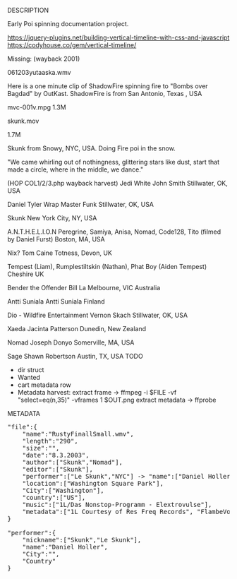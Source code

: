 DESCRIPTION

Early Poi spinning documentation project.

https://jquery-plugins.net/building-vertical-timeline-with-css-and-javascript
https://codyhouse.co/gem/vertical-timeline/


Missing: (wayback 2001)

061203yutaaska.wmv

Here is a one minute clip of ShadowFire spinning fire to "Bombs over Bagdad" by OutKast. ShadowFire is from  San Antonio, Texas , USA

mvc-001v.mpg 1.3M

skunk.mov

1.7M

Skunk from Snowy, NYC, USA. Doing Fire poi in the snow.

"We came whirling out of nothingness, glittering stars like dust,
start that made a circle, where in the middle, we dance."

(HOP COL1/2/3.php wayback harvest)
Jedi White
John Smith
Stillwater, OK, USA 

Daniel Tyler
Wrap Master Funk
Stillwater, OK, USA

Skunk
New York City, NY, USA 

A.N.T.H.E.L.I.O.N
Peregrine, Samiya, Anisa, Nomad, Code128, Tito
(filmed by Daniel Furst)
Boston, MA, USA

Nix?
Tom Caine
Totness, Devon, UK

Tempest (Liam), Rumplestiltskin (Nathan), Phat Boy (Aiden Tempest)
Cheshire
UK 

Bender the Offender
Bill La
Melbourne, VIC Australia

Antti Suniala
Antti Suniala
Finland 

Dio - Wildfire Entertainment
Vernon Skach
Stillwater, OK, USA

Xaeda
Jacinta Patterson
Dunedin, New Zealand 

Nomad
Joseph Donyo
Somerville, MA, USA

Sage
Shawn Robertson
Austin, TX, USA
TODO

- dir struct
- Wanted
- cart metadata row
- Metadata harvest:
  extract frame -> ffmpeg -i $FILE -vf "select=eq(n\,35)" -vframes 1 $OUT.png
  extract metadata -> ffprobe

METADATA
<pre>
"file":{
	"name":"RustyFinallSmall.wmv",
	"length":"290",
	"size":"",
	"date":"8.3.2003",
	"author":["Skunk","Nomad"],
	"editor":["Skunk"],
	"performer":["Le Skunk","NYC"] -> "name":["Daniel Holler","?"],
	"location":["Washington Square Park"],
	"City":["Washington"],
	"country":["US"],
	"music":["1L/Das Nonstop-Programm - Elextrovulse"],
	"metadata":["1L Courtesy of Res Freq Records", "FlambeVolupte","1337","ANTHELION","res-freq.com","13378u.org","anthelion.net"]
}

"performer":{
	"nickname":["Skunk","Le Skunk"],
	"name":"Daniel Holler",
	"City":"",
	"Country"
}
</pre>
